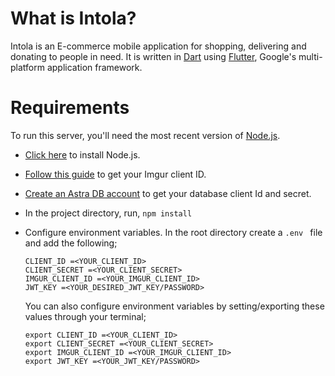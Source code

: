 # What is Intola?
Intola is an E-commerce mobile application for shopping, delivering and donating to people in need. It is written in <a href='https://dart.dev/'>Dart</a> using <a href='https://flutter.dev/'>Flutter</a>, Google's multi-platform application framework.


# Requirements

To run this server, you'll need the most recent version of <a href='https://nodejs.org/en/'>Node.js</a>.

- <a href='https://nodejs.org/en/'>Click here</a> to install Node.js.
- <a href='http://siberiancmscustomization.blogspot.com/2020/10/how-to-get-imgur-client-id.html'>Follow this guide</a> to get your Imgur client ID. 
- <a href='https://astra.datastax.com/register/U2FsdGVkX19TSSHomrpXLuW0Q6IdPugGkUx6MMTAKdGyos1L2a3S4hA3KuU4bWwKKE0VsT5GzqGeofcDRk0yfHup1L2u3Sn1mfKAe1Q2u3A4le1Q2u3A4l'>Create an Astra DB account</a> to get your database client Id and secret.
- In the project directory, run, ``` npm install ```
- Configure environment variables. In the root directory create a ```.env ```  file and add the following;

    ``` 
    CLIENT_ID =<YOUR_CLIENT_ID>
    CLIENT_SECRET =<YOUR_CLIENT_SECRET>
    IMGUR_CLIENT_ID =<YOUR_IMGUR_CLIENT_ID>
    JWT_KEY =<YOUR_DESIRED_JWT_KEY/PASSWORD>
    
     ```
    You can also configure environment variables by setting/exporting these values through your terminal;

    ``` 
   export CLIENT_ID =<YOUR_CLIENT_ID>
   export CLIENT_SECRET =<YOUR_CLIENT_SECRET>
   export IMGUR_CLIENT_ID =<YOUR_IMGUR_CLIENT_ID>
   export JWT_KEY =<YOUR_JWT_KEY/PASSWORD>
    
     ```

